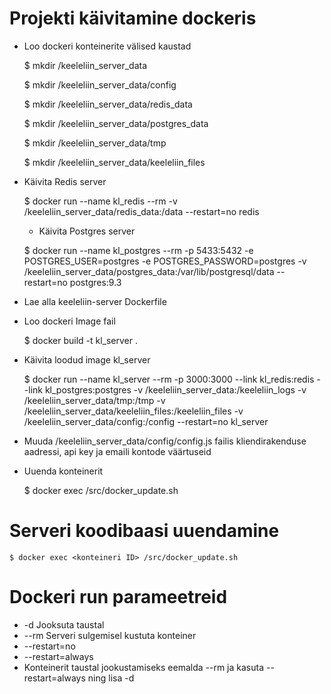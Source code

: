 # Projekti käivitamine dockeris

* Loo dockeri konteinerite välised kaustad
 
	$ mkdir /keeleliin_server_data

	$ mkdir /keeleliin_server_data/config

	$ mkdir /keeleliin_server_data/redis_data

	$ mkdir /keeleliin_server_data/postgres_data

	$ mkdir /keeleliin_server_data/tmp

	$ mkdir /keeleliin_server_data/keeleliin_files



* Käivita Redis server 

	$ docker run --name kl_redis --rm -v /keeleliin_server_data/redis_data:/data --restart=no redis

	* Käivita Postgres server

	$ docker run --name kl_postgres --rm -p 5433:5432 -e POSTGRES_USER=postgres -e POSTGRES_PASSWORD=postgres -v /keeleliin_server_data/postgres_data:/var/lib/postgresql/data --restart=no postgres:9.3



* Lae alla keeleliin-server Dockerfile

* Loo dockeri Image fail

	$  docker build -t kl_server .

* Käivita loodud image kl_server

	$ docker run --name kl_server --rm -p 3000:3000 --link kl_redis:redis --link kl_postgres:postgres -v /keeleliin_server_data:/keeleliin_logs -v /keeleliin_server_data/tmp:/tmp -v /keeleliin_server_data/keeleliin_files:/keeleliin_files -v /keeleliin_server_data/config:/config --restart=no kl_server


* Muuda /keeleliin_server_data/config/config.js failis kliendirakenduse aadressi, api key ja emaili kontode väärtuseid


* Uuenda konteinerit

	$ docker exec <konteineri ID> /src/docker_update.sh


# Serveri koodibaasi uuendamine

	$ docker exec <konteineri ID> /src/docker_update.sh

#   Dockeri run parameetreid

*   -d                  Jooksuta taustal
*   --rm                Serveri sulgemisel kustuta konteiner
*   --restart=no
*   --restart=always
* Konteinerit taustal jookustamiseks eemalda --rm ja kasuta --restart=always ning lisa -d


